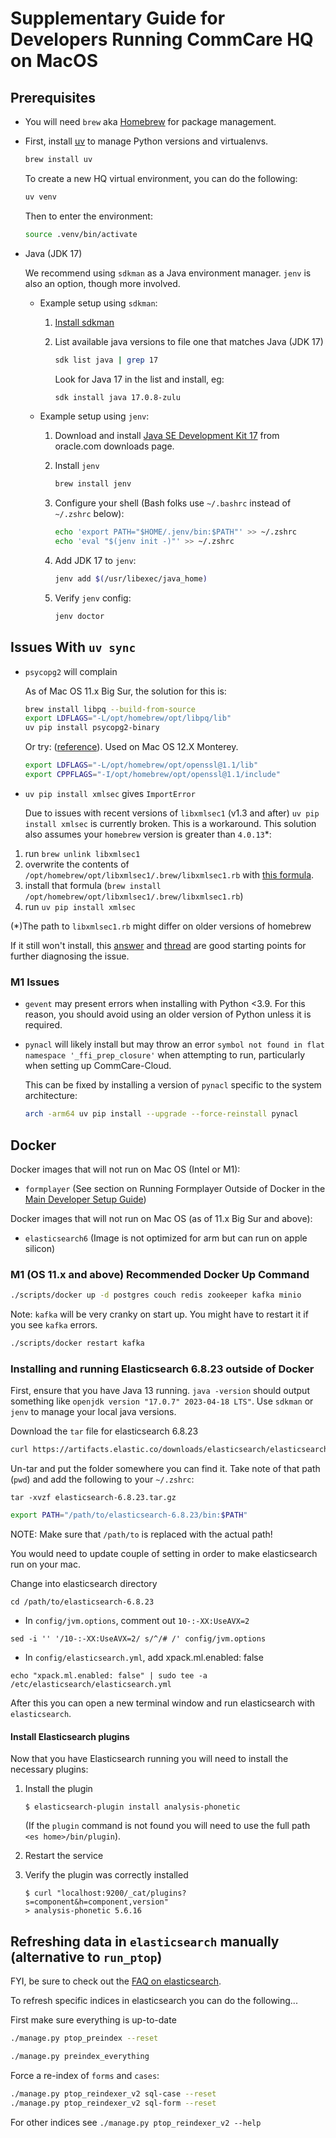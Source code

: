 # Supplementary Guide for Developers Running CommCare HQ on MacOS


## Prerequisites

- You will need `brew` aka [Homebrew](https://brew.sh) for package management.


- First, install [uv](https://docs.astral.sh/uv/) to manage Python versions and virtualenvs.

  ```sh
  brew install uv
  ```

  To create a new HQ virtual environment, you can do the following:

  ```sh
  uv venv
  ```

  Then to enter the environment:

  ```sh
  source .venv/bin/activate
  ```

- Java (JDK 17)

  We recommend using `sdkman` as a Java environment manager. `jenv` is also an option, though more involved.

    - Example setup using `sdkman`:

        1. [Install sdkman](https://sdkman.io/install)

        2. List available java versions to file one that matches Java (JDK 17)
           ```sh
           sdk list java | grep 17
           ```
           Look for Java 17 in the list and install, eg:
           ```sh
           sdk install java 17.0.8-zulu
           ```

    - Example setup using `jenv`:

        1. Download and install [Java SE Development Kit 17][oracle_jdk17] from oracle.com downloads page.

        2. Install `jenv`

            ```sh
            brew install jenv
            ```

        3. Configure your shell (Bash folks use `~/.bashrc` instead of `~/.zshrc` below):

            ```sh
            echo 'export PATH="$HOME/.jenv/bin:$PATH"' >> ~/.zshrc
            echo 'eval "$(jenv init -)"' >> ~/.zshrc
            ```

        4. Add JDK 17 to `jenv`:

            ```sh
            jenv add $(/usr/libexec/java_home)
            ```

        5. Verify `jenv` config:

            ```sh
            jenv doctor
            ```

  [oracle_jdk17]: https://www.oracle.com/java/technologies/javase/jdk17-archive-downloads.html

## Issues With `uv sync`

- `psycopg2` will complain

  As of Mac OS 11.x Big Sur, the solution for this is:
  ```sh
  brew install libpq --build-from-source
  export LDFLAGS="-L/opt/homebrew/opt/libpq/lib"
  uv pip install psycopg2-binary
  ```
  
  Or try: ([reference](https://rogulski.it/blog/install-psycopg2-on-apple-m1/)). Used on Mac OS 12.X Monterey.
    ```sh
    export LDFLAGS="-L/opt/homebrew/opt/openssl@1.1/lib"
    export CPPFLAGS="-I/opt/homebrew/opt/openssl@1.1/include"
  ```

- `uv pip install xmlsec` gives `ImportError`

  Due to issues with recent versions of `libxmlsec1` (v1.3 and after) `uv pip install xmlsec` is currently broken.
  This is a workaround. This solution also assumes your `homebrew` version is greater than `4.0.13`*:

1. run `brew unlink libxmlsec1`
2. overwrite the contents of `/opt/homebrew/opt/libxmlsec1/.brew/libxmlsec1.rb` with
    [this formula](https://raw.githubusercontent.com/Homebrew/homebrew-core/7f35e6ede954326a10949891af2dba47bbe1fc17/Formula/libxmlsec1.rb).
3. install that formula (`brew install /opt/homebrew/opt/libxmlsec1/.brew/libxmlsec1.rb`)
4. run `uv pip install xmlsec`

(*)The path to `libxmlsec1.rb` might differ on older versions of homebrew

If it still won't install, this [answer](https://stackoverflow.com/questions/76005401/cant-install-xmlsec-via-pip)
and [thread](https://github.com/xmlsec/python-xmlsec/issues/254) are good starting points for further diagnosing the issue.


### M1 Issues

- `gevent` may present errors when installing with Python <3.9. For this reason, you should avoid using an older version of Python unless it is required.

- `pynacl` will likely install but may throw an error `symbol not found in flat namespace '_ffi_prep_closure'` when attempting to run, particularly when setting up CommCare-Cloud.

  This can be fixed by installing a version of `pynacl` specific to the system architecture:
  ```sh
  arch -arm64 uv pip install --upgrade --force-reinstall pynacl
  ```


## Docker

Docker images that will not run on Mac OS (Intel or M1):

- `formplayer` (See section on Running Formplayer Outside of Docker in the [Main Developer Setup Guide](https://github.com/dimagi/commcare-hq/blob/master/DEV_SETUP.md))

Docker images that will not run on Mac OS (as of 11.x Big Sur and above):

- `elasticsearch6` (Image is not optimized for arm but can run on apple silicon)

### M1 (OS 11.x and above) Recommended Docker Up Command

```sh
./scripts/docker up -d postgres couch redis zookeeper kafka minio
```

Note: `kafka` will be very cranky on start up. You might have to restart it if you see `kafka` errors.
```sh
./scripts/docker restart kafka
```

### Installing and running Elasticsearch 6.8.23 outside of Docker

First, ensure that you have Java 13 running. `java -version` should output something like `openjdk version "17.0.7" 2023-04-18 LTS"`.
Use `sdkman` or `jenv` to manage your local java versions.

Download the `tar` file for elasticsearch 6.8.23

```sh
curl https://artifacts.elastic.co/downloads/elasticsearch/elasticsearch-6.8.23.tar.gz --output elasticsearch-6.8.23.tar.gz
```

Un-tar and put the folder somewhere you can find it. Take note of that path (`pwd`) and add the following to your `~/.zshrc`:

```
tar -xvzf elasticsearch-6.8.23.tar.gz
```


```sh
export PATH="/path/to/elasticsearch-6.8.23/bin:$PATH"
```
NOTE: Make sure that `/path/to` is replaced with the actual path!

You would need to update couple of setting in order to make elasticsearch run on your mac.

Change into elasticsearch directory

```
cd /path/to/elasticsearch-6.8.23
```

- In `config/jvm.options`, comment out `10-:-XX:UseAVX=2`

```
sed -i '' '/10-:-XX:UseAVX=2/ s/^/# /' config/jvm.options
```

- In `config/elasticsearch.yml`, add xpack.ml.enabled: false

```
echo "xpack.ml.enabled: false" | sudo tee -a /etc/elasticsearch/elasticsearch.yml
```

After this you can open a new terminal window and run elasticsearch with `elasticsearch`.


#### Install Elasticsearch plugins

Now that you have Elasticsearch running you will need to install the necessary plugins:

1. Install the plugin

    ```shell
    $ elasticsearch-plugin install analysis-phonetic
    ```

    (If the `plugin` command is not found you will need to use the full path `<es home>/bin/plugin`).

2. Restart the service

3. Verify the plugin was correctly installed

    ```shell
    $ curl "localhost:9200/_cat/plugins?s=component&h=component,version"
    > analysis-phonetic 5.6.16
    ```


## Refreshing data in `elasticsearch` manually (alternative to `run_ptop`)

FYI, be sure to check out the [FAQ on elasticsearch](https://github.com/dimagi/commcare-hq/blob/master/DEV_FAQ.md#elasticsearch).

To refresh specific indices in elasticsearch you can do the following...

First make sure everything is up-to-date
```sh
./manage.py ptop_preindex --reset

./manage.py preindex_everything
```

Force a re-index of `forms` and `cases`:
```sh
./manage.py ptop_reindexer_v2 sql-case --reset
./manage.py ptop_reindexer_v2 sql-form --reset
```

For other indices see `./manage.py ptop_reindexer_v2 --help`
